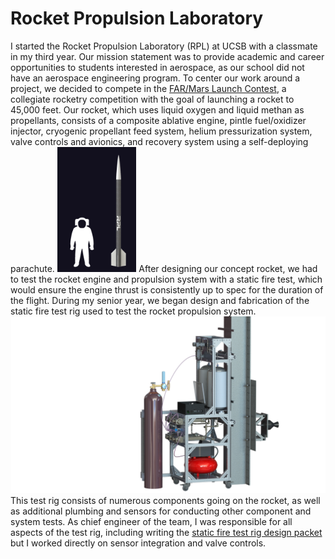 # Rocket Propulsion Laboratory

I started the Rocket Propulsion Laboratory (RPL) at UCSB with a classmate in my third year. Our mission statement was to provide academic and career opportunities to students interested in aerospace, as our school did not have an aerospace engineering program. To center our work around a project, we decided to compete in the [FAR/Mars Launch Contest](https://friendsofamateurrocketry.org/far-mars-launch-contest/), a collegiate rocketry competition with the goal of launching a rocket to 45,000 feet. Our rocket, which uses liquid oxygen and liquid methan as propellants, consists of a composite ablative engine, pintle fuel/oxidizer injector, cryogenic propellant feed system, helium pressurization system, valve controls and avionics, and recovery system using a self-deploying parachute.
<img src="https://github.com/dibachi/portfolio/blob/main/Rocket%20Propulsion%20Laboratory/photos/rocket_man.png" height="200" />
After designing our concept rocket, we had to test the rocket engine and propulsion system with a static fire test, which would ensure the engine thrust is consistently up to spec for the duration of the flight. During my senior year, we began design and fabrication of the static fire test rig used to test the rocket propulsion system. 
![alt text](https://github.com/dibachi/portfolio/blob/main/Rocket%20Propulsion%20Laboratory/photos/Full_System.JPG)
This test rig consists of numerous components going on the rocket, as well as additional plumbing and sensors for conducting other component and system tests. As chief engineer of the team, I was responsible for all aspects of the test rig, including writing the [static fire test rig design packet](https://github.com/dibachi/portfolio/blob/main/Rocket%20Propulsion%20Laboratory/RPL_Static_Fire_Test_Stand_Design_Packet.pdf) but I worked directly on sensor integration and valve controls. 

